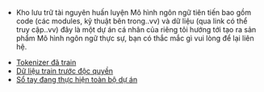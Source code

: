 * Kho lưu trữ tài nguyên huấn luyện Mô hình ngôn ngữ tiên tiến bao gồm code (các modules, kỹ thuật bên trong..vv) và dữ liệu (qua link có thể truy cập..vv) đây là một dự án cá nhân của riêng tôi hướng tới tạo ra sản phẩm Mô hình ngôn ngữ thực sự, bạn có thắc mắc gì vui lòng để lại liên hệ.
- [Tokenizer đã train](https://drive.google.com/drive/folders/1K-MZT2bnjp706qyvnrbhLtzEuQYhgXG3)
- [Dữ liệu train trước độc quyền](https://drive.google.com/drive/folders/1b_e0Uo6XiV4B3C4rlTrZbv4HY1V5_OKi)
- [Sổ tay đang thực hiện toàn bộ dự án](https://colab.research.google.com/drive/1Uy4ErKguVNK7ev19zjsSbTUS6ptXTAvx)
